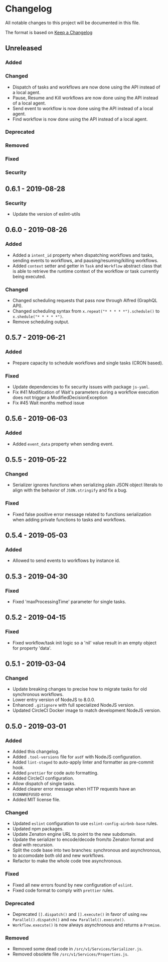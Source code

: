 # Changelog

All notable changes to this project will be documented in this file.

The format is based on [Keep a Changelog](http://keepachangelog.com/en/1.0.0/)

## Unreleased

### Added

### Changed

- Dispatch of tasks and workflows are now done using the API instead of a local agent.
- Pause, Resume and Kill workflows are now done using the API instead of a local agent.
- Send event to workflow is now done using the API instead of a local agent.
- Find workflow is now done using the API instead of a local agent.

### Deprecated

### Removed

### Fixed

### Security

## 0.6.1 - 2019-08-28

### Security

- Update the version of eslint-utils

## 0.6.0 - 2019-08-26

### Added

- Added a `intent_id` property when dispatching workflows and tasks, sending events to workflows, and
  pausing/resuming/killing workflows.
- Added `context` setter and getter in `Task` and `Workflow` abstract class that is able to retrieve the runtime context
  of the workflow or task currently being executed.

### Changed

- Changed scheduling requests that pass now through Alfred (GraphQL API).
- Changed scheduling syntax from `x.repeat("* * * * *").schedule()` to `x.shedule("* * * * *")`.
- Remove scheduling output.

## 0.5.7 - 2019-06-21

### Added

- Prepare capacity to schedule workflows and single tasks (CRON based).

### Fixed

- Update dependencies to fix security issues with package `js-yaml`.
- Fix #41 Modification of Wait's parameters during a workflow execution does not trigger a ModifiedDecisionException
- Fix #45 Wait months method issue

## 0.5.6 - 2019-06-03

### Added

- Added `event_data` property when sending event.

## 0.5.5 - 2019-05-22

### Changed

- Serializer ignores functions when serializing plain JSON object literals to align with the behavior of `JSON.stringify` and fix a bug.

### Fixed

- Fixed false positive error message related to functions serialization when adding private functions to tasks and workflows.

## 0.5.4 - 2019-05-03

### Added

- Allowed to send events to workflows by instance id.

## 0.5.3 - 2019-04-30

### Fixed

- Fixed 'maxProcessingTime' parameter for single tasks.

## 0.5.2 - 2019-04-15

### Fixed

- Fixed workflow/task init logic so a 'nil' value result in an empty object for property 'data'.

## 0.5.1 - 2019-03-04

### Changed

- Update breaking changes to precise how to migrate tasks for old synchronous workflows.
- Lower entry version of NodeJS to 8.0.0.
- Enhanced `.gitignore` with full specialized NodeJS version.
- Updated CircleCI Docker image to match development NodeJS version.

## 0.5.0 - 2019-03-01

### Added

- Added this changelog.
- Added `.tool-versions` file for `asdf` with NodeJS configuration.
- Added `lint-staged` to auto-apply linter and formatter as pre-commit hook.
- Added `prettier` for code auto formatting.
- Added CircleCI configuration.
- Allow dispatch of single tasks.
- Added clearer error message when HTTP requests have an `ECONNREFUSED` error.
- Added MIT license file.

### Changed

- Updated `eslint` configuration to use `eslint-config-airbnb-base` rules.
- Updated npm packages.
- Update Zenaton engine URL to point to the new subdomain.
- Update the serializer to encode/decode from/to Zenaton format and deal with recursion.
- Split the code base into two branches: synchronous and asynchronous, to accomodate both old and new workflows.
- Refactor to make the whole code tree asynchronous.

### Fixed

- Fixed all new errors found by new configuration of `eslint`.
- Fixed code format to comply with `prettier` rules.

### Deprecated

- Deprecated `[].dispatch()` and `[].execute()` in favor of using `new Parallel().dispatch()` and `new Parallel().execute()`.
- `Workflow.execute()` is now always asynchronous and returns a `Promise`.

### Removed

- Removed some dead code in `/src/v1/Services/Serializer.js`.
- Removed obsolete file `/src/v1/Services/Properties.js`.
